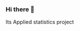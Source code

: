 ### Hi there 👋
Its Applied statistics project
<!--
**Upendran1803/Upendran1803** is a ✨ _special_ ✨ repository because its `README.md` (this file) appears on your GitHub profile.

Here are some ideas to get you started:

- 🔭 I’m currently working on ...
- 🌱 I’m currently learning ... AIML
- 👯 I’m looking to collaborate on ... ML/AI/Robotics
- 🤔 I’m looking for help with ...
- 💬 Ask me about ...
- 📫 How to reach me: ...reachupendran@gmail.com
- 😄 Pronouns: ...
- ⚡ Fun fact: ...
-->
